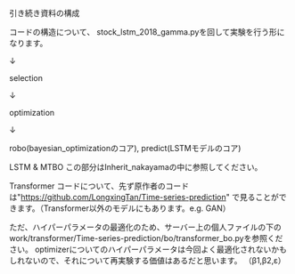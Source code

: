 引き続き資料の構成

コードの構造について、
stock_lstm_2018_gamma.pyを回して実験を行う形になります。

↓

selection

↓

optimization

↓

robo(bayesian_optimizationのコア), predict(LSTMモデルのコア)




LSTM & MTBO
この部分はInherit_nakayamaの中に参照してください。




Transformer
コードについて、先ず原作者のコードは"https://github.com/LongxingTan/Time-series-prediction" で見ることができます。（Transformer以外のモデルにもあります。e.g. GAN）

ただ、ハイパーパラメータの最適化のため、サーバー上の個人ファイルの下のwork/transformer/Time-series-prediction/bo/transformer_bo.pyを参照ください。
optimizerについてのハイパーパラメータは今回よく最適化されないかもしれないので、それについて再実験する価値はあるだと思います。
（β1,β2,ε）
